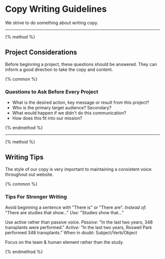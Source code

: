# Copy Writing Guidelines

We strive to do something about writing copy.

-----

{% method %}

## Project Considerations

Before beginning a project, these questions should be answered. They can inform a good direction to take the copy and content.

{% common %}

### Questions to Ask Before Every Project

- What is the desired action, key message or result from this project?
- Who is the primary target audience? Secondary?
- What would happen if we didn't do this communication?
- How does this fit into our mission?

{% endmethod %}

-----

{% method %}

## Writing Tips

The style of our copy is very important to maintaining a consistent voice throughout out website.

{% common %}

### Tips For Stronger Writing

Avoid beginning a sentence with "There is" or "There are".
_Instead of:_ "There are studies that show..."
_Use:_ "Studies show that..."

Use active rather than passive voice.
_Passive:_ "In the last two years, 348 transplants were performed."
_Active:_ "In the last two years, Roswell Park performed 348 transplants."
When in doubt: Subject/Verb/Object

Focus on the team &amp; human element rather than the study.

{% endmethod %}